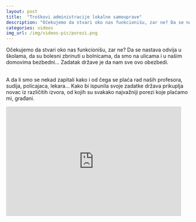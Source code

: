 ```yaml
---
layout: post
title:  "Troškovi administracije lokalne samouprave"
description: "Očekujemo da stvari oko nas funkcionišu, zar ne? Da se nastava odvija u školama, da su bolesni zbrinuti u bolnicama, da smo na ulicama i u našim domovima bezbedni… Zadatak  države je da nam sve ovo obezbedi. A da li smo se nekad zapitali kako i od čega se plaća rad naših profesora, sudija, policajaca, lekara…"
categories: videos
img_url: /img/videos-pic/porezi.png
---
```

<div class="justify">
Očekujemo da stvari oko nas funkcionišu, zar ne? Da se nastava odvija u školama, da su bolesni zbrinuti u bolnicama, da smo na ulicama i u našim domovima bezbedni… Zadatak  države je da nam sve ovo obezbedi.<br/><br/>

A da li smo se nekad zapitali kako i od čega se plaća rad naših profesora, sudija, policajaca, lekara… Kako bi ispunila svoje zadatke država prikuplja novac iz različitih izvora, od kojih su svakako najvažniji porezi koje plaćamo mi, građani.<br/></div>

<iframe width="480" height="300" src="https://www.youtube.com/embed/Yi2Hs4PIJd8" frameborder="0" allowfullscreen></iframe>